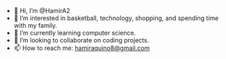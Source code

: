 - 👋 Hi, I’m @HamirA2
- 👀 I’m interested in basketball, technology, shopping, and spending time with my family.
- 🌱 I’m currently learning computer science.
- 💞️ I’m looking to collaborate on coding projects.
- 📫 How to reach me: hamiraquino8@gmail.com

<!---
HamirA2/HamirA2 is a ✨ special ✨ repository because its `README.md` (this file) appears on your GitHub profile.
You can click the Preview link to take a look at your changes.
--->
